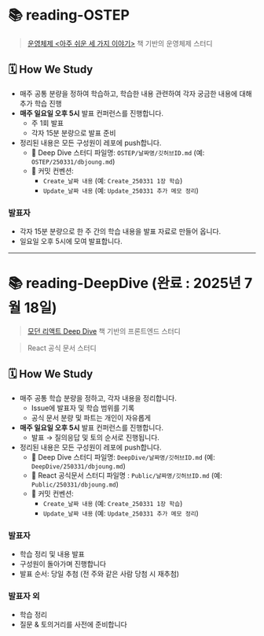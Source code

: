
# 📚 reading-OSTEP

> [운영체제 <아주 쉬운 세 가지 이야기>](https://product.kyobobook.co.kr/detail/S000210725203) 책 기반의 운영체제 스터디

## 🗓️ How We Study

- 매주 공통 분량을 정하여 학습하고, 학습한 내용 관련하여 각자 궁금한 내용에 대해 추가 학습 진행
- **매주 일요일 오후 5시** 발표 컨퍼런스를 진행합니다.
  - 주 1회 발표
  - 각자 15분 분량으로 발표 준비
- 정리된 내용은 모든 구성원이 레포에 push합니다.
  - 📁 Deep Dive 스터디 파일명: `OSTEP/날짜명/깃허브ID.md` (예: `OSTEP/250331/dbjoung.md`)
  - 📝 커밋 컨벤션:
    - `Create_날짜 내용` (예: `Create_250331 1장 학습`)
    - `Update_날짜 내용` (예: `Update_250331 추가 메모 정리`)

### 발표자
- 각자 15분 분량으로 한 주 간의 학습 내용을 발표 자료로 만들어 옵니다.
- 일요일 오후 5시에 모여 발표합니다. 

---

# 📚 reading-DeepDive (완료 : 2025년 7월 18일)

> [모던 리액트 Deep Dive](https://product.kyobobook.co.kr/detail/S000210725203) 책 기반의 프론트엔드 스터디

> React 공식 문서 스터디

## 🗓️ How We Study

- 매주 공통 학습 분량을 정하고, 각자 내용을 정리합니다.
  - Issue에 발표자 및 학습 범위를 기록
  - 공식 문서 분량 및 파트는 개인이 자유롭게
- **매주 일요일 오후 5시** 발표 컨퍼런스를 진행합니다.
  - 발표 → 질의응답 및 토의 순서로 진행됩니다.
- 정리된 내용은 모든 구성원이 레포에 push합니다.
  - 📁 Deep Dive 스터디 파일명: `DeepDive/날짜명/깃허브ID.md` (예: `DeepDive/250331/dbjoung.md`)
  - 📁 React 공식문서 스터디 파일명 : `Public/날짜명/깃허브ID.md` (예: `Public/250331/dbjoung.md`) 
  - 📝 커밋 컨벤션:
    - `Create_날짜 내용` (예: `Create_250331 1장 학습`)
    - `Update_날짜 내용` (예: `Update_250331 추가 메모 정리`)

### 발표자
- 학습 정리 및 내용 발표
- 구성원이 돌아가며 진행합니다
- 발표 순서: 당일 추첨 (전 주와 같은 사람 당첨 시 재추첨)

### 발표자 외
- 학습 정리
- 질문 & 토의거리를 사전에 준비합니다

